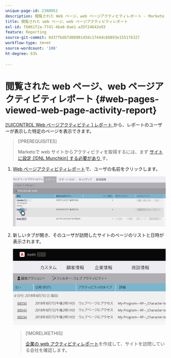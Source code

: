```yaml
---
unique-page-id: 2360052
description: 閲覧された Web ページ、web ページアクティビティレポート - Marketo ドキュメント - 製品ドキュメント
title: 閲覧された web ページ、web ページアクティビティレポート
exl-id: fb061f2a-7741-4ba8-8ae1-a35f24642e93
feature: Reporting
source-git-commit: 0d37fbdb7d08901458c1744dc68893e155176327
workflow-type: tm+mt
source-wordcount: '108'
ht-degree: 63%

---
```


# 閲覧された web ページ、web ページアクティビティレポート {#web-pages-viewed-web-page-activity-report}

[[!UICONTROL Web ページアクティビティ &#x200B;] レポート ](/help/marketo/product-docs/reporting/basic-reporting/report-types/web-page-activity-report.md) から、レポートのユーザーが表示した特定のページを表示できます。

>[!PREREQUISITES]
>
>Marketoで web サイトからアクティビティを取得するには、まず [ サイトに設定  [!DNL Munchkin]  する必要があり ](/help/marketo/product-docs/administration/additional-integrations/add-munchkin-tracking-code-to-your-website.md) す。

1. [Web ページアクティビティレポート](/help/marketo/product-docs/reporting/basic-reporting/report-types/web-page-activity-report.md)で、ユーザの名前をクリックします。

   ![](assets/web-pages-viewed-web-page-activity-report-1.png)

1. 新しいタブが開き、そのユーザが訪問したサイトのページのリストと日時が表示されます。

   ![](assets/web-pages-viewed-web-page-activity-report-2.png)

   >[!MORELIKETHIS]
   >
   >[企業の web アクティビティレポート](/help/marketo/product-docs/reporting/basic-reporting/report-types/company-web-activity-report.md)を作成して、サイトを訪問している会社を確認します。
